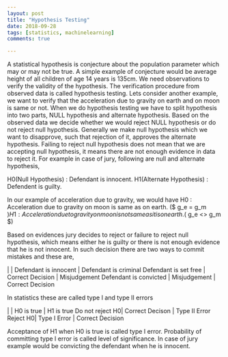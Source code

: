 ```yaml
---
layout: post
title: "Hypothesis Testing"
date: 2018-09-28
tags: [statistics, machinelearning]
comments: true

---
```


A statistical hypothesis is conjecture about the population parameter which may or may not be true. A simple example of conjecture would be average height of all children of age 14 years is 135cm. We need observations to verify the validity of the hypothesis. The verification procedure from observed data is called hypothesis testing. Lets consider another example, we want to verify that the acceleration due to gravity on earth and on moon is same or not. When we do hypothesis testing we have to split hypothesis into two parts, NULL hypothesis and alternate hypothesis. Based on the observed data we decide whether we would reject NULL hypothesis or do not reject null hypothesis. Generally we make null hypothesis which we want to disapprove, such that rejection of it, approves the alternate hypothesis. Failing to reject null hypothesis does not mean that we are accepting null hypothesis, it means there are not enough evidence in data to reject it. For example in case of jury, following are null and alternate hypothesis,

H0(Null Hypothesis) : Defendant is innocent.
H1(Alternate Hypothesis) : Defendent is guilty.

In our example of acceleration due to gravity, we would have
H0 : Acceleration due to gravity on moon is same as on earth. ($ g_e = g_m $)
H1 : Acceleration due to gravity on moon is not same as it is on earth. ($ g_e <> g_m $) 

Based on evidences jury decides to reject or failure to reject null hypothesis, which means either he is guilty or there is not enough evidence that he is not innocent. In such decision there are two ways to commit mistakes and these are,

| | Defendant is innocent | Defendant is criminal
Defendant is set free | Correct Decision | Misjudgement
Defendant is convicted | Misjudgement | Correct Decision

In statistics these are called type I and type II errors

| | H0 is true | H1 is true
Do not reject H0| Correct Decison | Type II Error
Reject H0| Type I Error | Correct Decision

Acceptance of H1 when H0 is true is called type I error. Probability of committing type I error is called level of significance. In case of jury example would be convicting the defendant when he is innocent. 
